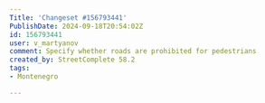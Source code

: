 ```yaml
---
Title: 'Changeset #156793441'
PublishDate: 2024-09-18T20:54:02Z
id: 156793441
user: v_martyanov
comment: Specify whether roads are prohibited for pedestrians
created_by: StreetComplete 58.2
tags:
- Montenegro

---
```


